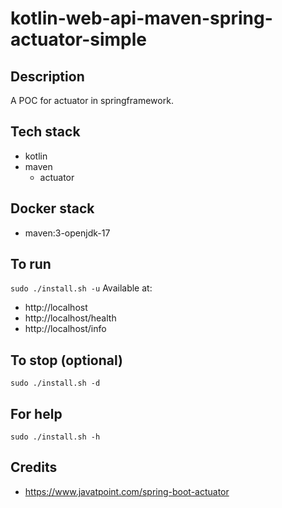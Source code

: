 # kotlin-web-api-maven-spring-actuator-simple

## Description
A POC for actuator in springframework.

## Tech stack
- kotlin
- maven
  - actuator

## Docker stack
- maven:3-openjdk-17

## To run
`sudo ./install.sh -u`
Available at:
- http://localhost
- http://localhost/health
- http://localhost/info

## To stop (optional)
`sudo ./install.sh -d`

## For help
`sudo ./install.sh -h`

## Credits
- https://www.javatpoint.com/spring-boot-actuator
